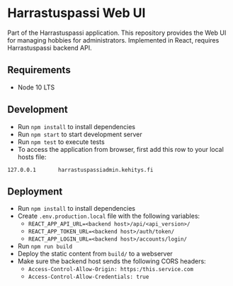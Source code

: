 # Harrastuspassi Web UI

Part of the Harrastuspassi application. This repository provides the Web UI for managing hobbies for administrators.
Implemented in React, requires Harrastuspassi backend API.

## Requirements

- Node 10 LTS

## Development

- Run `npm install` to install dependencies
- Run `npm start` to start development server
- Run `npm test` to execute tests
- To access the application from browser, first add this row to your local hosts file:

```
127.0.0.1       harrastuspassiadmin.kehitys.fi
```

## Deployment

- Run `npm install` to install dependencies
- Create `.env.production.local` file with the following variables:
  - `REACT_APP_API_URL=<backend host>/api/<api_version>/`
  - `REACT_APP_TOKEN_URL=<backend host>/auth/token/`
  - `REACT_APP_LOGIN_URL=<backend host>/accounts/login/`
- Run `npm run build`
- Deploy the static content from `build/` to a webserver
- Make sure the backend host sends the following CORS headers:
  - `Access-Control-Allow-Origin: https:/this.service.com`
  - `Access-Control-Allow-Credentials: true`
